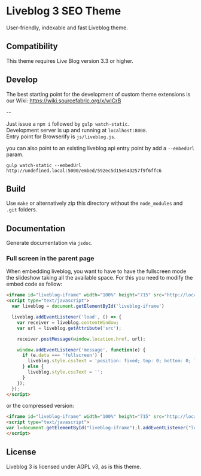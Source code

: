 # Liveblog 3 SEO Theme

User-friendly, indexable and fast Liveblog theme. 

## Compatibility
This theme requires Live Blog version 3.3 or higher. 

## Develop

The best starting point for the development of custom theme extensions is our Wiki: https://wiki.sourcefabric.org/x/wICrB

--

Just issue a `npm i` followed by `gulp watch-static`.    
Development server is up and running at `localhost:8008`.    
Entry point for Browserify is `js/liveblog.js`.

you can also point to an existing liveblog api entry point by add a `--embedUrl` param.

```shell
gulp watch-static --embedUrl http://undefined.local:5000/embed/592ec5d15e543257f9f6ffc6
```

## Build

Use `make` or alternatively zip this directory without the `node_modules` and `.git` folders.

## Documentation

Generate documentation via `jsdoc`.

### Full screen in the parent page

When embedding liveblog, you want to have to have the fullscreen mode the slideshow taking all the available space. For this you need to modify the embed code as follow:

```html
<iframe id="liveblog-iframe" width="100%" height="715" src="http://localhost:8008/" frameborder="0" allowfullscreen></iframe>
<script type="text/javascript">
  var liveblog = document.getElementById('liveblog-iframe')

  liveblog.addEventListener('load', () => {
    var receiver = liveblog.contentWindow;
    var url = liveblog.getAttribute('src');

    receiver.postMessage(window.location.href, url);

    window.addEventListener('message', function(e) {
      if (e.data === 'fullscreen') {
        liveblog.style.cssText = 'position: fixed; top: 0; bottom: 0; left: 0; right: 0; width: 100%; height: 100%';
      } else {
        liveblog.style.cssText = '';
      }
    });
  });
</script>
```

or the compressed version:

```html
<iframe id="liveblog-iframe" width="100%" height="715" src="http://localhost:8008/" frameborder="0" allowfullscreen></iframe>
<script type="text/javascript">
var l=document.getElementById("liveblog-iframe");l.addEventListener("load",function(){var t=l.contentWindow,e=l.getAttribute("src");t.postMessage(window.location.href,e),window.addEventListener("message",function(t){"fullscreen"===t.data?l.style.cssText="position:fixed;top:0;bottom:0;left:0;right:0;width:100%;height: 100%":l.style.cssText=""})});
</script>
```

## License

Liveblog 3 is licensed under AGPL v3, as is this theme.
